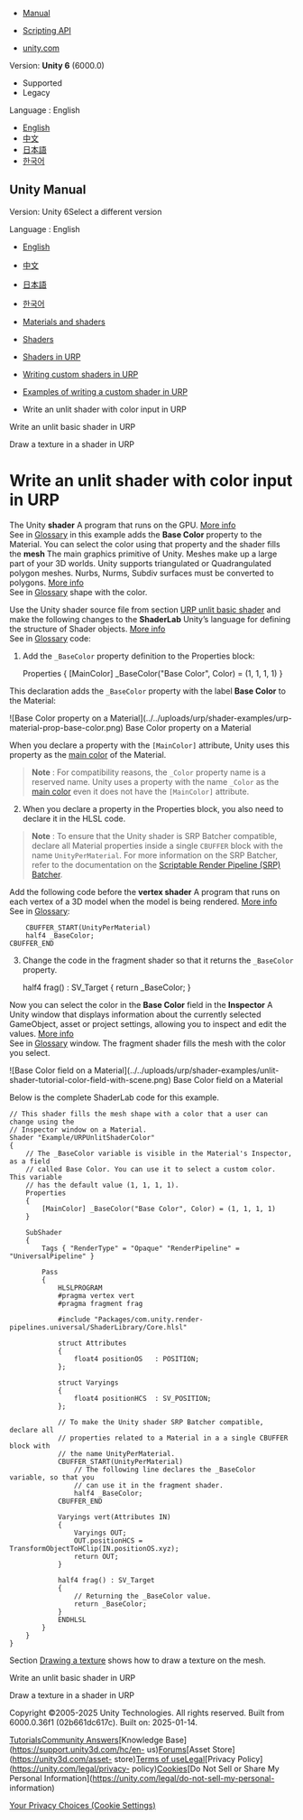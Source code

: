 [](https://docs.unity3d.com)

  * [Manual](../Manual/index.html)
  * [Scripting API](../ScriptReference/index.html)

  * [unity.com](https://unity.com/)

Version: **Unity 6** (6000.0)

  * Supported
  * Legacy

Language : English

  * [English](/Manual/urp/writing-shaders-urp-unlit-color.html)
  * [中文](/cn/current/Manual/urp/writing-shaders-urp-unlit-color.html)
  * [日本語](/ja/current/Manual/urp/writing-shaders-urp-unlit-color.html)
  * [한국어](/kr/current/Manual/urp/writing-shaders-urp-unlit-color.html)

[](https://docs.unity3d.com)

## Unity Manual

Version: Unity 6Select a different version

Language : English

  * [English](/Manual/urp/writing-shaders-urp-unlit-color.html)
  * [中文](/cn/current/Manual/urp/writing-shaders-urp-unlit-color.html)
  * [日本語](/ja/current/Manual/urp/writing-shaders-urp-unlit-color.html)
  * [한국어](/kr/current/Manual/urp/writing-shaders-urp-unlit-color.html)

  * [Materials and shaders](../materials-and-shaders.html)
  * [Shaders](../Shaders.html)
  * [Shaders in URP](../urp/shaders-in-universalrp.html)
  * [Writing custom shaders in URP](../urp/writing-custom-shaders-urp.html)
  * [Examples of writing a custom shader in URP](../urp/writing-shaders-urp-landing.html)
  * Write an unlit shader with color input in URP

[](../urp/writing-shaders-urp-basic-unlit-structure.html)

Write an unlit basic shader in URP

[](../urp/writing-shaders-urp-unlit-texture.html)

Draw a texture in a shader in URP

# Write an unlit shader with color input in URP

The Unity **shader** A program that runs on the GPU. [More
info](../Shaders.html)  
See in [Glossary](../Glossary.html#Shader) in this example adds the **Base
Color** property to the Material. You can select the color using that property
and the shader fills the **mesh** The main graphics primitive of Unity. Meshes
make up a large part of your 3D worlds. Unity supports triangulated or
Quadrangulated polygon meshes. Nurbs, Nurms, Subdiv surfaces must be converted
to polygons. [More info](../mesh.html)  
See in [Glossary](../Glossary.html#Mesh) shape with the color.

Use the Unity shader source file from section [URP unlit basic
shader](writing-shaders-urp-basic-unlit-structure.html) and make the following
changes to the **ShaderLab** Unity’s language for defining the structure of
Shader objects. [More info](../SL-Shader.html)  
See in [Glossary](../Glossary.html#ShaderLab) code:

  1. Add the `_BaseColor` property definition to the Properties block:
    
        Properties
    {
        [MainColor] _BaseColor("Base Color", Color) = (1, 1, 1, 1)
    }
    

This declaration adds the `_BaseColor` property with the label **Base Color**
to the Material:

![Base Color property on a Material](../../uploads/urp/shader-examples/urp-
material-prop-base-color.png) Base Color property on a Material

When you declare a property with the `[MainColor]` attribute, Unity uses this
property as the [main
color](https://docs.unity3d.com/ScriptReference/Material-color.html) of the
Material.

> **Note** : For compatibility reasons, the `_Color` property name is a
> reserved name. Unity uses a property with the name `_Color` as the [main
> color](https://docs.unity3d.com/ScriptReference/Material-color.html) even it
> does not have the `[MainColor]` attribute.

  2. When you declare a property in the Properties block, you also need to declare it in the HLSL code.

> **Note** : To ensure that the Unity shader is SRP Batcher compatible,
> declare all Material properties inside a single `CBUFFER` block with the
> name `UnityPerMaterial`. For more information on the SRP Batcher, refer to
> the documentation on the [Scriptable Render Pipeline (SRP)
> Batcher](https://docs.unity3d.com/Manual/SRPBatcher.html).

Add the following code before the **vertex shader** A program that runs on
each vertex of a 3D model when the model is being rendered. [More
info](../writing-shader-writing-shader-programs-hlsl.html)  
See in [Glossary](../Glossary.html#vertexshader):

    
        CBUFFER_START(UnityPerMaterial)
        half4 _BaseColor;
    CBUFFER_END
    

  3. Change the code in the fragment shader so that it returns the `_BaseColor` property.
    
        half4 frag() : SV_Target
    {
        return _BaseColor;
    }
    

Now you can select the color in the **Base Color** field in the **Inspector**
A Unity window that displays information about the currently selected
GameObject, asset or project settings, allowing you to inspect and edit the
values. [More info](../UsingTheInspector.html)  
See in [Glossary](../Glossary.html#Inspector) window. The fragment shader
fills the mesh with the color you select.

![Base Color field on a Material](../../uploads/urp/shader-examples/unlit-
shader-tutorial-color-field-with-scene.png) Base Color field on a Material

Below is the complete ShaderLab code for this example.

    
    
    // This shader fills the mesh shape with a color that a user can change using the
    // Inspector window on a Material.
    Shader "Example/URPUnlitShaderColor"
    {
        // The _BaseColor variable is visible in the Material's Inspector, as a field
        // called Base Color. You can use it to select a custom color. This variable
        // has the default value (1, 1, 1, 1).
        Properties
        {
            [MainColor] _BaseColor("Base Color", Color) = (1, 1, 1, 1)
        }
    
        SubShader
        {
            Tags { "RenderType" = "Opaque" "RenderPipeline" = "UniversalPipeline" }
    
            Pass
            {
                HLSLPROGRAM
                #pragma vertex vert
                #pragma fragment frag
    
                #include "Packages/com.unity.render-pipelines.universal/ShaderLibrary/Core.hlsl"
    
                struct Attributes
                {
                    float4 positionOS   : POSITION;
                };
    
                struct Varyings
                {
                    float4 positionHCS  : SV_POSITION;
                };
    
                // To make the Unity shader SRP Batcher compatible, declare all
                // properties related to a Material in a a single CBUFFER block with
                // the name UnityPerMaterial.
                CBUFFER_START(UnityPerMaterial)
                    // The following line declares the _BaseColor variable, so that you
                    // can use it in the fragment shader.
                    half4 _BaseColor;
                CBUFFER_END
    
                Varyings vert(Attributes IN)
                {
                    Varyings OUT;
                    OUT.positionHCS = TransformObjectToHClip(IN.positionOS.xyz);
                    return OUT;
                }
    
                half4 frag() : SV_Target
                {
                    // Returning the _BaseColor value.
                    return _BaseColor;
                }
                ENDHLSL
            }
        }
    }
    

Section [Drawing a texture](writing-shaders-urp-unlit-texture.html) shows how
to draw a texture on the mesh.

[](../urp/writing-shaders-urp-basic-unlit-structure.html)

Write an unlit basic shader in URP

[](../urp/writing-shaders-urp-unlit-texture.html)

Draw a texture in a shader in URP

Copyright ©2005-2025 Unity Technologies. All rights reserved. Built from
6000.0.36f1 (02b661dc617c). Built on: 2025-01-14.

[Tutorials](https://learn.unity.com/)[Community
Answers](https://answers.unity3d.com)[Knowledge
Base](https://support.unity3d.com/hc/en-
us)[Forums](https://forum.unity3d.com)[Asset Store](https://unity3d.com/asset-
store)[Terms of
use](https://docs.unity3d.com/Manual/TermsOfUse.html)[Legal](https://unity.com/legal)[Privacy
Policy](https://unity.com/legal/privacy-
policy)[Cookies](https://unity.com/legal/cookie-policy)[Do Not Sell or Share
My Personal Information](https://unity.com/legal/do-not-sell-my-personal-
information)

[Your Privacy Choices (Cookie Settings)](javascript:void\(0\);)

